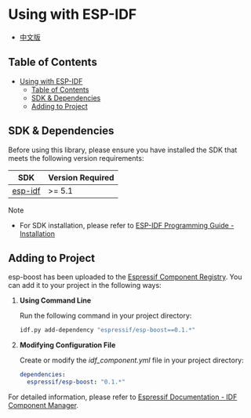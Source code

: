 # Using with ESP-IDF

* [中文版](./use_with_idf_cn.md)

## Table of Contents

- [Using with ESP-IDF](#using-with-esp-idf)
  - [Table of Contents](#table-of-contents)
  - [SDK \& Dependencies](#sdk--dependencies)
  - [Adding to Project](#adding-to-project)

## SDK & Dependencies

Before using this library, please ensure you have installed the SDK that meets the following version requirements:

|                     **SDK**                     | **Version Required** |
| ----------------------------------------------- | ------------------- |
| [esp-idf](https://github.com/espressif/esp-idf) | >= 5.1              |

> [!NOTE]
> * For SDK installation, please refer to [ESP-IDF Programming Guide - Installation](https://docs.espressif.com/projects/esp-idf/en/latest/esp32/get-started/index.html#get-started-how-to-get-esp-idf)

## Adding to Project

esp-boost has been uploaded to the [Espressif Component Registry](https://components.espressif.com/). You can add it to your project in the following ways:

1. **Using Command Line**

    Run the following command in your project directory:

    ```bash
    idf.py add-dependency "espressif/esp-boost==0.1.*"
    ```

2. **Modifying Configuration File**

    Create or modify the *idf_component.yml* file in your project directory:

    ```yaml
    dependencies:
      espressif/esp-boost: "0.1.*"
    ```

For detailed information, please refer to [Espressif Documentation - IDF Component Manager](https://docs.espressif.com/projects/esp-idf/en/latest/esp32/api-guides/tools/idf-component-manager.html).
